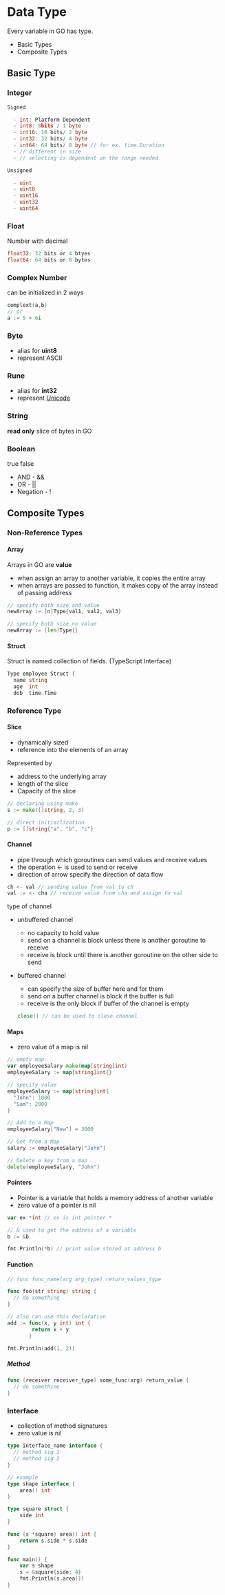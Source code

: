 # Data Type

Every variable in GO has type.

- Basic Types
- Composite Types

## Basic Type

### Integer

```go
Signed

  - int: Platform Dependent
  - int8: 8bits / 1 byte
  - int16: 16 bits/ 2 byte
  - int32: 32 bits/ 4 byte
  - int64: 64 bits/ 8 byte // for ex. time.Duration
  - // different in size
  - // selecting is dependent on the range needed
```

```go
Unsigned

  - uint
  - uint8
  - uint16
  - uint32
  - uint64
```

### Float

Number with decimal

```go
float32: 32 bits or 4 btyes
float64: 64 bits or 8 bytes
```

### Complex Number

can be initialized in 2 ways

```go
complext(a,b)
// or
a := 5 + 6i
```

### Byte

- alias for **uint8**
- represent ASCII

### Rune

- alias for **int32**
- represent [Unicode](http://www.joelonsoftware.com/articles/Unicode.html)

### String

**read only** slice of bytes in GO

### Boolean

true false

- AND - &&
- OR - ||
- Negation - !

## Composite Types

### Non-Reference Types

#### Array

Arrays in GO are **value**

- when assign an array to another variable, it copies the entire array
- when arrays are passed to function, it makes copy of the array instead of passing address

```go
// specify both size and value
newArray := [n]Type{val1, val2, val3}

// specify both size no value
newArray := [len]Type{}

```

#### Struct

Struct is named collection of fields. (TypeScript Interface)

```go
Type employee Struct {
  name string
  age  int
  dob  time.Time
```

### Reference Type

#### Slice

- dynamically sized
- reference into the elements of an array

Represented by

- address to the underlying array
- length of the slice
- Capacity of the slice

```go
// declaring using make
s := make([]string, 2, 3)

// direct initiazlization
p := []string{"a", "b", "c"}
```

#### Channel

- pipe through which goroutines can send values and receive values
- the operation <- is used to send or receive
- direction of arrow specify the direction of data flow

```go
ch <- val // sending value from val to ch
val := <- cha // receive value from cha and assign to val
```

type of channel

- unbuffered channel

  - no capacity to hold value
  - send on a channel is block unless there is another goroutine to receive
  - receive is block until there is another goroutine on the other side to send

- buffered channel

  - can specify the size of buffer here and for them
  - send on a buffer channel is block if the buffer is full
  - receive is the only block if buffer of the channel is empty

  ```go
  close() // can be used to close channel
  ```

#### Maps

- zero value of a map is nil

```go
// empty map
var employeeSalary make(map[string]int)
employeeSalary := map[string]int{}

// specify value
employeeSalary := map[string]int{
  "John": 1000
  "Sam": 2000
}

// Add to a Map
employeeSalary["New"] = 3000

// Get from a Map
salary := employeeSalary["John"]

// Delete a key from a map
delete(employeeSalary, "John")
```

#### Pointers

- Pointer is a variable that holds a memory address of another variable
- zero value of a pointer is nil

```go
var ex *int // ex is int pointer *

// & used to get the address of a variable
b := &b

fmt.Println(*b) // print value stored at address b
```

#### Function

```go
// func func_name(arg arg_type) return_values_type

func foo(str string) string {
  // do something
}

// also can use this declaration
add := func(x, y int) int {
        return x + y
       }

fmt.Println(add(1, 2))
```

##### Method

```go
func (receiver receiver_type) some_func(arg) return_value {
  // do somethine
}
```

### Interface

- collection of method signatures
- zero value is nil

```go
type interface_name interface {
  // method sig 1
  // method sig 2
}

// example
type shape interface {
    area() int
}

type square struct {
    side int
}

func (s *square) area() int {
    return s.side * s.side
}

func main() {
    var s shape
    s = &square{side: 4}
    fmt.Println(s.area())
}
```
